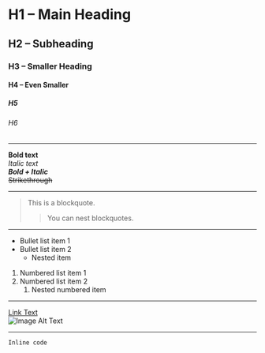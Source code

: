 # H1 – Main Heading
## H2 – Subheading
### H3 – Smaller Heading
#### H4 – Even Smaller
##### H5
###### H6

---

**Bold text**  
*Italic text*  
***Bold + Italic***  
~~Strikethrough~~

---

> This is a blockquote.
>> You can nest blockquotes.

---

- Bullet list item 1
- Bullet list item 2
  - Nested item

1. Numbered list item 1
2. Numbered list item 2
   1. Nested numbered item

---

[Link Text](https://example.com)  
![Image Alt Text](path/to/image.png)

---

`Inline code`

